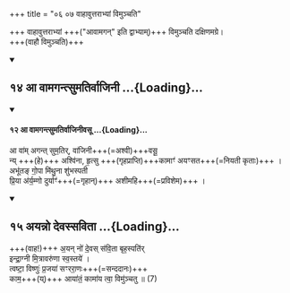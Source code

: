 +++
title = "०६ ०७ वाहावुत्तराभ्यां विमुञ्चति"

+++
वाहावुत्तराभ्यां +++("आवामगन्" इति द्वाभ्याम्)+++ विमुञ्चति दक्षिणमग्रे।  
+++(वाहौ विमुञ्चति)+++  

<div class="js_include" includetitle="false" newlevelforh1="2" unfilled url="/vedAH_yajuH/taittirIyam/sUtram/ApastambaH/gRhyam/ekAgnikANDam/vishvAsa-prastutiH/1_07/14_A_vAmagantsumatirvAjinI.md">
<details open><summary><h2>१४ आ वामगन्त्सुमतिर्वाजिनी ...{Loading}...</h2></summary>
<div class="js_include" includetitle="false" newlevelforh1="2" unfilled="" url="/vedAH_Rk/shAkalam/saMhitA/vishvAsa-prastutiH/10/040/12_A_vAmagantsumatirvAjinIvasU.md">
<details open=""><summary><h4>१२ आ वामगन्त्सुमतिर्वाजिनीवसू ...{Loading}...</h4></summary>


आ वा॑म् अगन्त् सुम॒तिर्, वा॑जिनी+++(=अश्वी)+++वसू॒  
न्य् +++(हे)+++ अश्वि॑ना, हृ॒त्सु +++(गृहप्राप्ति)+++कामाꣳ॑ अयꣳसत+++(=नियती कृताः)+++ ।  
अभू॑तङ् गो॒पा मि॑थु॒ना शु॑भस्पती  
प्रि॒या अ॑र्य॒म्णो दुर्याꣳ॑+++(=गृहान्)+++ अशीमहि+++(=प्रविशेम)+++ ।

</details>
</div>
</details>
</div>
<div class="js_include" includetitle="false" newlevelforh1="2" unfilled url="/vedAH_yajuH/taittirIyam/sUtram/ApastambaH/gRhyam/ekAgnikANDam/vishvAsa-prastutiH/1_07/15_ayanno_devassavitA.md">
<details open><summary><h2>१५ अयन्नो देवस्सविता ...{Loading}...</h2></summary>


+++(वाह!)+++ अ॒यन् नो॑ दे॒वस् स॑वि॒ता बृह॒स्पति॑र्  
इन्द्रा॒ग्नी मि॒त्रावरु॑णा स्व॒स्तये॑ ।  
त्वष्टा॒ विष्णुः॑ प्र॒जया॑ सꣳररा॒णः+++(=सन्ददानः)+++  
काम॒+++(य्)+++ आया॑तं॒ कामा॑य त्वा॒ विमु॑ञ्चतु ॥ (7)

</details>
</div>
